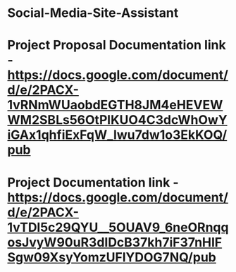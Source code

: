 ﻿# Social-Media-Site-Assistant

 # Project Proposal Documentation link - https://docs.google.com/document/d/e/2PACX-1vRNmWUaobdEGTH8JM4eHEVEWWM2SBLs56OtPlKUO4C3dcWhOwYiGAx1qhfiExFqW_lwu7dw1o3EkKOQ/pub


 # Project Documentation link - https://docs.google.com/document/d/e/2PACX-1vTDl5c29QYU__5OUAV9_6neORnqqosJvyW90uR3dIDcB37kh7iF37nHlFSgw09XsyYomzUFlYDOG7NQ/pub
